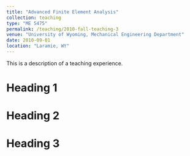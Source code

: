 ```yaml
---
title: "Advanced Finite Element Analysis"
collection: teaching
type: "ME 5475"
permalink: /teaching/2010-fall-teaching-3
venue: "University of Wyoming, Mechanical Engineering Department"
date: 2010-09-01
location: "Laramie, WY"
---
```


This is a description of a teaching experience.

Heading 1
======

Heading 2
======

Heading 3
======
